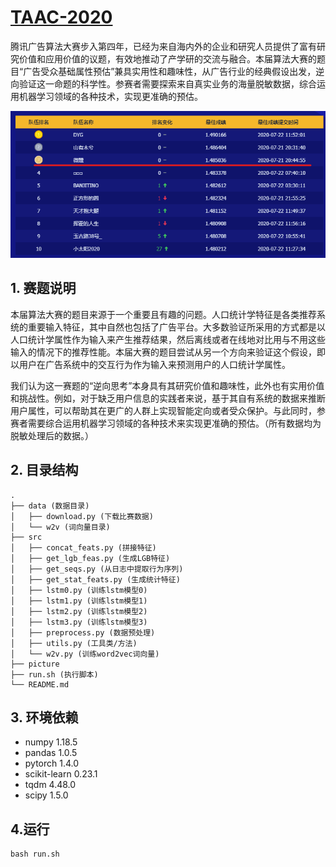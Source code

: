 # [TAAC-2020](https://algo.qq.com/index.html?htarget=Introduction)

腾讯广告算法大赛步入第四年，已经为来自海内外的企业和研究人员提供了富有研究价值和应用价值的议题，有效地推动了产学研的交流与融合。本届算法大赛的题目“广告受众基础属性预估”兼具实用性和趣味性，从广告行业的经典假设出发，逆向验证这一命题的科学性。参赛者需要探索来自真实业务的海量脱敏数据，综合运用机器学习领域的各种技术，实现更准确的预估。

![rank](picture/rank.png)

## 1. 赛题说明
本届算法大赛的题目来源于一个重要且有趣的问题。人口统计学特征是各类推荐系统的重要输入特征，其中自然也包括了广告平台。大多数验证所采用的方式都是以人口统计学属性作为输入来产生推荐结果，然后离线或者在线地对比用与不用这些输入的情况下的推荐性能。本届大赛的题目尝试从另一个方向来验证这个假设，即以用户在广告系统中的交互行为作为输入来预测用户的人口统计学属性。

我们认为这一赛题的“逆向思考”本身具有其研究价值和趣味性，此外也有实用价值和挑战性。例如，对于缺乏用户信息的实践者来说，基于其自有系统的数据来推断用户属性，可以帮助其在更广的人群上实现智能定向或者受众保护。与此同时，参赛者需要综合运用机器学习领域的各种技术来实现更准确的预估。（所有数据均为脱敏处理后的数据。）

## 2. 目录结构
```
.
├── data (数据目录)
│   ├── download.py (下载比赛数据)
│   └── w2v (词向量目录)
├── src
│   ├── concat_feats.py (拼接特征)
│   ├── get_lgb_feas.py (生成LGB特征)
│   ├── get_seqs.py (从日志中提取行为序列)
│   ├── get_stat_feats.py (生成统计特征)
│   ├── lstm0.py (训练lstm模型0)
│   ├── lstm1.py (训练lstm模型1)
│   ├── lstm2.py (训练lstm模型2)
│   ├── lstm3.py (训练lstm模型3)
│   ├── preprocess.py (数据预处理)
│   ├── utils.py (工具类/方法)
│   └── w2v.py (训练word2vec词向量)
├── picture
├── run.sh (执行脚本)
└── README.md
```

## 3. 环境依赖

* numpy 1.18.5 
* pandas 1.0.5
* pytorch 1.4.0
* scikit-learn 0.23.1
* tqdm 4.48.0
* scipy 1.5.0

## 4.运行

```
bash run.sh
```
